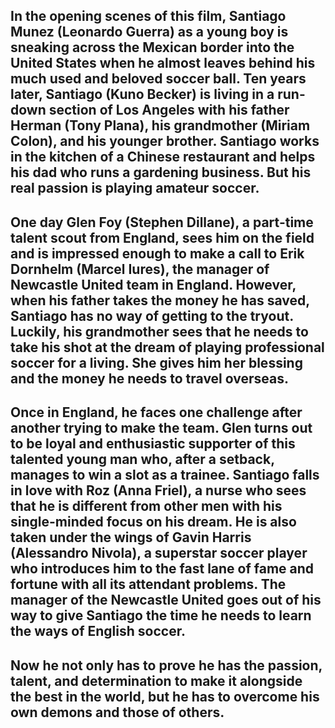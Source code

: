 ## In the opening scenes of this film, Santiago Munez (Leonardo Guerra) as a young boy is sneaking across the Mexican border into the United States when he almost leaves behind his much used and beloved soccer ball. Ten years later, Santiago (Kuno Becker) is living in a run-down section of Los Angeles with his father Herman (Tony Plana), his grandmother (Miriam Colon), and his younger brother. Santiago works in the kitchen of a Chinese restaurant and helps his dad who runs a gardening business. But his real passion is playing amateur soccer.

## One day Glen Foy (Stephen Dillane), a part-time talent scout from England, sees him on the field and is impressed enough to make a call to Erik Dornhelm (Marcel Iures), the manager of Newcastle United team in England. However, when his father takes the money he has saved, Santiago has no way of getting to the tryout. Luckily, his grandmother sees that he needs to take his shot at the dream of playing professional soccer for a living. She gives him her blessing and the money he needs to travel overseas.

## Once in England, he faces one challenge after another trying to make the team. Glen turns out to be loyal and enthusiastic supporter of this talented young man who, after a setback, manages to win a slot as a trainee. Santiago falls in love with Roz (Anna Friel), a nurse who sees that he is different from other men with his single-minded focus on his dream. He is also taken under the wings of Gavin Harris (Alessandro Nivola), a superstar soccer player who introduces him to the fast lane of fame and fortune with all its attendant problems. The manager of the Newcastle United goes out of his way to give Santiago the time he needs to learn the ways of English soccer.

## Now he not only has to prove he has the passion, talent, and determination to make it alongside the best in the world, but he has to overcome his own demons and those of others.
